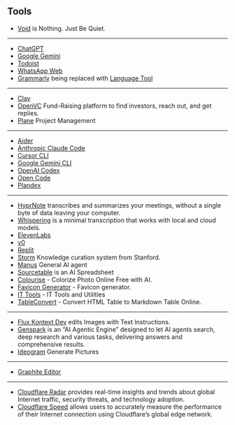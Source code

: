 ## Tools

- [Void](https://void.oinam.com) is Nothing. Just Be Quiet.

---

- [ChatGPT](https://chatgpt.com)
- [Google Gemini](https://gemini.google.com/)
- [Todoist](https://app.todoist.com/)
- [WhatsApp Web](https://web.whatsapp.com/)
- [Grammarly](https://app.grammarly.com/) being replaced with [Language Tool](https://languagetool.org/editor/)

---

- [Clay](https://app.clay.com/)
- [OpenVC](https://www.openvc.app/dashboard) Fund-Raising platform to find investors, reach out, and get replies.
- [Plane](https://plane.so/) Project Management

---

- [Aider](https://aider.chat)
- [Anthropic Claude Code](https://github.com/anthropics/claude-code)
- [Cursor CLI](https://cursor.com/cli)
- [Google Gemini CLI](https://github.com/google-gemini/gemini-cli)
- [OpenAI Codex](https://github.com/openai/codex)
- [Open Code](https://opencode.ai)
- [Plandex](https://plandex.ai)

---

- [HyprNote](https://hyprnote.com) transcribes and summarizes your meetings, without a single byte of data leaving your computer.
- [Whispering](https://github.com/epicenter-so/epicenter/tree/main/apps/whispering) is a minimal transcription that works with local and cloud models.
- [ElevenLabs](https://elevenlabs.io)
- [v0](https://v0.dev)
- [Replit](https://replit.com/~)
- [Storm](https://storm.genie.stanford.edu) Knowledge curation system from Stanford.
- [Manus](https://manus.im/) General AI agent
- [Sourcetable](https://sourcetable.com) is an AI Spreadsheet
- [Colourise](https://colourise.com) - Colorize Photo Online Free with AI.
- [Favicon Generator](https://realfavicongenerator.net) - Favicon generator.
- [IT Tools](https://it-tools.tech) - IT Tools and Utilities
- [TableConvert](https://tableconvert.com/html-to-markdown) - Convert HTML Table to Markdown Table Online.

---

- [Flux Kontext Dev](https://flux-kontext-dev.com) edits Images with Text Instructions.
- [Genspark](https://www.genspark.ai) is an “AI Agentic Engine” designed to let AI agents search, deep research and various tasks, delivering answers and comprehensive results.
- [Ideogram](https://ideogram.ai/) Generate Pictures

---

- [Graphite Editor](https://editor.graphite.rs)

---

- [Cloudflare Radar](https://radar.cloudflare.com) provides real-time insights and trends about global Internet traffic, security threats, and technology adoption.
- [Cloudflare Speed](https://speed.cloudflare.com) allows users to accurately measure the performance of their Internet connection using Cloudflare’s global edge network.